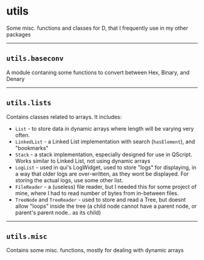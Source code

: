 # utils
Some misc. functions and classes for D, that I frequently use in my other packages

---

## `utils.baseconv`
A module contaning some functions to convert between Hex, Binary, and Denary  

---

## `utils.lists`
Contains classes related to arrays. It includes:
* `List` - to store data in dynamic arrays where length will be varying very often.
* `LinkedList` - a Linked List implementation with search (`hasElement`), and "bookmarks"
* `Stack` - a stack implementation, especially designed for use in QScript. Works similar to Linked List, not using dynamic arrays
* `LogList` - used in qui's LogWidget, used to store "logs" for displaying, in a way that older logs are over-written, as they wont be displayed. For storing the actual logs, use some other list.
* `FileReader` - a (useless) file reader, but I needed this for some project of mine, where I had to read number of bytes from in-between files.
* `TreeNode` and `TreeReader` - used to store and read a Tree, but doesnt allow "loops" inside the tree (a child node cannot have a parent node, or parent's parent node.. as its child)

---

## `utils.misc`
Contains some misc. functions, mostly for dealing with dynamic arrays
